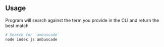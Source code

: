 ## Usage

Program will search against the term you provide in the CLI and return the best match

```bash
# Search for `ambuscade`
node index.js ambuscade
```